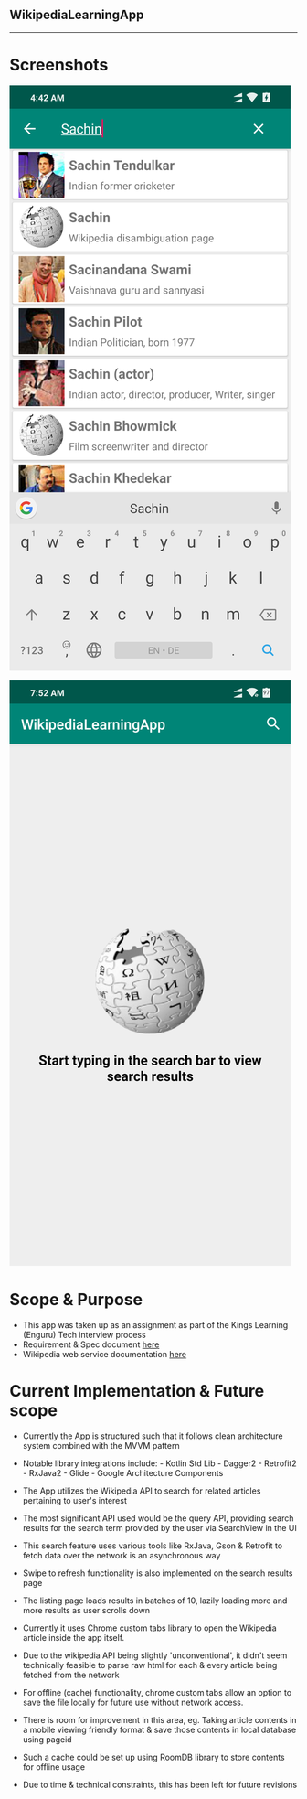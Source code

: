 ## WikipediaLearningApp
---

# Screenshots

![Screenshot1](https://github.com/asadkhan777/WikipediaLearningApp/blob/develop/screenshots/Screenshot_2019-08-14-04-42-17-251_com.example.wikipedialearningapp.png)

![Screenshot2](https://github.com/asadkhan777/WikipediaLearningApp/blob/develop/screenshots/Screenshot_2019-08-14-07-52-29-173_com.example.wikipedialearningapp.png)

# Scope & Purpose

- This app was taken up as an assignment as part of the Kings Learning (Enguru) Tech interview process
- Requirement & Spec document  [here](https://docs.google.com/document/d/1brNfPeOeLGkBmBN5j8ot9VJXLrKW2XQUNawM2uUBFuc/edit)
- Wikipedia web service documentation [here](https://www.mediawiki.org/wiki/API:Main_page)

# Current Implementation & Future scope

- Currently the App is structured such that it follows clean architecture system combined with the MVVM pattern
- Notable library integrations include:
      - Kotlin Std Lib
      - Dagger2
      - Retrofit2
      - RxJava2
      - Glide
      - Google Architecture Components

- The App utilizes the Wikipedia API to search for related articles pertaining to user's interest
- The most significant API used would be the query API, providing search results for the search term provided by the user via SearchView in the UI
- This search feature uses various tools like RxJava, Gson & Retrofit to fetch data over the network is an asynchronous way
- Swipe to refresh functionality is also implemented on the search results page
- The listing page loads results in batches of 10, lazily loading more and more results as user scrolls down
- Currently it uses Chrome custom tabs library to open the Wikipedia article inside the app itself.
- Due to the wikipedia API being slightly 'unconventional', it didn't seem technically feasible to parse raw html for each & every article being fetched from the network
- For offline (cache) functionality, chrome custom tabs allow an option to save the file locally for future use without network access.
- There is room for improvement in this area, eg. Taking article contents in a mobile viewing friendly format & save those contents in local database using pageid
- Such a cache could be set up using RoomDB library to store contents for offline usage
- Due to time & technical constraints, this has been left for future revisions
